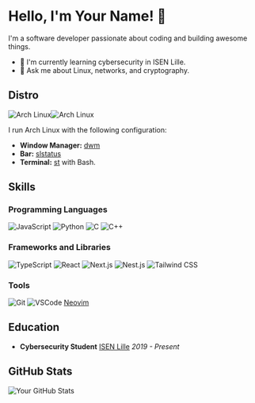# Hello, I'm Your Name! 👋

I'm a software developer passionate about coding and building awesome things.

- 🌱 I'm currently learning cybersecurity in ISEN Lille.
- 💬 Ask me about Linux, networks, and cryptography.

## Distro
![Arch Linux](https://img.shields.io/badge/-Arch_Linux-blue?style=for-the-badge&logo=arch-linux&logoColor=white)![Arch Linux](https://img.shields.io/badge/-Arch_Linux-blue?style=for-the-badge&logo=arch-linux&logoColor=white)

I run Arch Linux with the following configuration:

- **Window Manager:** [dwm](https://dwm.suckless.org/)
- **Bar:** [slstatus](https://tools.suckless.org/slstatus/)
- **Terminal:** [st](https://st.suckless.org/) with Bash.


## Skills

### Programming Languages
![JavaScript](https://img.shields.io/badge/-JavaScript-yellow?style=for-the-badge&logo=javascript&logoColor=white)
![Python](https://img.shields.io/badge/-Python-blue?style=for-the-badge&logo=python&logoColor=white)
![C](https://img.shields.io/badge/-C-blue?style=for-the-badge&logo=c&logoColor=white)
![C++](https://img.shields.io/badge/-C++-blue?style=for-the-badge&logo=c%2B%2B&logoColor=white)

### Frameworks and Libraries
![TypeScript](https://img.shields.io/badge/-TypeScript-blue?style=for-the-badge&logo=typescript&logoColor=white)
![React](https://img.shields.io/badge/-React-blue?style=for-the-badge&logo=react&logoColor=white)
![Next.js](https://img.shields.io/badge/-Next.js-black?style=for-the-badge&logo=next.js&logoColor=white)
![Nest.js](https://img.shields.io/badge/-Nest.js-red?style=for-the-badge&logo=nestjs&logoColor=white)
![Tailwind CSS](https://img.shields.io/badge/-Tailwind_CSS-38B2AC?style=for-the-badge&logo=tailwind-css&logoColor=white)

### Tools
![Git](https://img.shields.io/badge/-Git-black?style=for-the-badge&logo=git&logoColor=white)
![VSCode](https://img.shields.io/badge/-VSCode-blueviolet?style=for-the-badge&logo=visual-studio-code&logoColor=white)
[Neovim](https://img.shields.io/badge/-Neovim-green?style=for-the-badge&logo=neovim&logoColor=white)

## Education
- **Cybersecurity Student**
  [ISEN Lille](https://www.isen-lille.fr/)
  _2019 - Present_
  
## GitHub Stats
![Your GitHub Stats](https://github-readme-stats.vercel.app/api?username=Darrkhan&show_icons=true&hide=prs)
